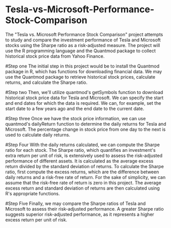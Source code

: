 # Tesla-vs-Microsoft-Performance-Stock-Comparison

The "Tesla vs. Microsoft Performance Stock Comparison" project attempts to study and compare the investment performance of Tesla and Microsoft stocks using the Sharpe ratio as a risk-adjusted measure. The project will use the R programming language and the Quantmod package to collect historical stock price data from Yahoo Finance.

#Step one
The initial step in this project would be to install the Quantmod package in R, which has functions for downloading financial data. We may use the Quantmod package to retrieve historical stock prices, calculate returns, and calculate the Sharpe ratio.

#Step two
Then, we'll utilize quantmod's getSymbols function to download historical stock price data for Tesla and Microsoft. We can specify the start and end dates for which the data is required. We can, for example, set the start date to a few years ago and the end date to the current date.

#Step three
Once we have the stock price information, we can use quantmod's dailyReturn function to determine the daily returns for Tesla and Microsoft. The percentage change in stock price from one day to the next is used to calculate daily returns.

#Step Four
With the daily returns calculated, we can compute the Sharpe ratio for each stock. The Sharpe ratio, which quantifies an investment's extra return per unit of risk, is extensively used to assess the risk-adjusted performance of different assets. It is calculated as the average excess return divided by the standard deviation of returns.
To calculate the Sharpe ratio, first compute the excess returns, which are the difference between daily returns and a risk-free rate of return. For the sake of simplicity, we can assume that the risk-free rate of return is zero in this project. The average excess return and standard deviation of returns are then calculated using R's appropriate functions.

#Step Five
Finally, we may compare the Sharpe ratios of Tesla and Microsoft to assess their risk-adjusted performance. A greater Sharpe ratio suggests superior risk-adjusted performance, as it represents a higher excess return per unit of risk.
